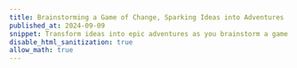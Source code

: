 ```yaml
---
title: Brainstorming a Game of Change, Sparking Ideas into Adventures
published_at: 2024-09-09
snippet: Transform ideas into epic adventures as you brainstorm a game that captures the thrill of change!
disable_html_sanitization: true
allow_math: true
---
```


